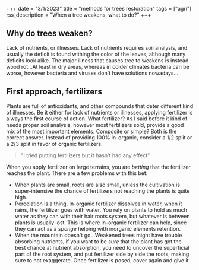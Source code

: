 +++
date = "3/1/2023"
title = "methods for trees restoration"
tags = ["agri"]
rss_description = "When a tree weakens, what to do?"
+++

## Why do trees weaken?
Lack of nutrients, or illnesses. Lack of nutrients requires soil analysis, and usually the deficit is found withing the color of the leaves, although many deficits look alike.
The major illness that causes tree to weakens is instead wood rot...At least in dry areas, whereas in colder climates bacteria can be worse, however bacteria and viruses don't have solutions nowadays...

## First approach, fertilizers
Plants are full of antioxidants, and other compounds that deter different kind of illnesses. Be it either for lack of nutrients or illnesses, applying fertilizer is always the first course of action.
What fertilizer? As I said before it kind of needs proper soil analysis, however most fertilizers sold, provide a good [mix](https://en.wikipedia.org/wiki/Plant_nutrition) of the most important elements.
Composite or simple? Both is the correct answer. Instead of providing 100% in-organic, consider a 1/2 split or a 2/3 split in favor of organic fertilizers.

> "I tried putting fertilizers but it hasn't had any effect"

When you apply fertilizer on large terrains, you are _betting_ that the fertilizer reaches the plant. There are a few problems with this bet:

- When plants are small, roots are also small, unless the cultivation is super-intensive the chance of fertilizers not reaching the plants is quite high.
- Percolation is a thing. In-organic fertilizer dissolves in water, when it rains, the fertilizer goes with water. You rely on plants to hold as much water as they can with their hair roots system, but whatever is between plants is usually lost. This is where in-organic fertilizer can help, since they can act as a _sponge_ helping with inorganic elements retention.
- When the mountain doesn't go...Weakened trees might have trouble absorbing nutrients, if you want to be *sure* that the plant has got the best chance at nutrient absorption, you need to uncover the superficial part of the root system, and put fertilizer side by side the roots, making sure to not exaggerate. Once fertilizer is posed, cover again and give it some small doses of water to relieve the stress from the partial uproot event. Remember that not all roots are equal, some are active and absorb nutrients, other only serve as water pipelines, it's important to choose the right one, or do a 360* coverage, although you would be paying the higher cost.
If the plant manages to absorb the nutrients, it will have a chance at deterring or isolating pathogens and resume its normal growth.

## Second approach, infiltration
Large plants, have had a long life and might have survived different waves of pathogens each wave weakening the plant a little bit. Arm yourself with a drill, a mix of in-organic fertilizer, [mycorrhizae](https://en.wikipedia.org/wiki/Mycorrhiza) and [trichoderma](https://en.wikipedia.org/wiki/Trichoderma), and a syringe.
Lets assume that you tried fertilizers, but the plant doesn't respond, maybe it has sprouted new branches from its base, but its top is still slim and rachitic. You have to find out were small (or large) pockets of wood rot reside.
Usually if the rot is large, you would remove all of it with a chainsaw, however this interventions are quite stressful for the plant, and almost never remove the rotten wood completely.
Your goal with infiltration is to build a trait of canals along the full stump of the tree up until half its trunk. This way you have a complete coverage of potential wood rotting pockets. How large should the canals be? It depends on the size of the tree, start with half a centimeter.
In order to achieve 100% coverage, canals must be drilled all around the tree. Their distance and their numbers also depends on the tree size. Always drill along the concavities of the bark, to avoid damaging the younger and active xylematic conduits.
\imgc{plants-infiltration.png}
Once canals are drilled, its syringe time. Preparing the mixtures:
- One of your goals is to stimulate growth, therefore you want to use root hormones and fertilizers that promote vigour, like [urea](https://en.wikipedia.org/wiki/Urea). Mix these with water and some soil, and apply them inside the canals with the syringe. (The syringe should be quite large, to allow for 50-100cm depths). Don't apply it to all the canals, only to the ones closer to the ground, around the stump, that you think are the oldest.
- The second mix is the one with mycorrhizae, mix them with some water and soil, and push it along the remaining 
canals along the stump base.
- The last mix with trichoderma should cover all the upwards canals.
Repeat this process at least twice (once in spring, once in autumn). The second time, however, only use myco and trico, splitting the canals 50/50 between them. Don't put myco and trico in the same mix.
The goal of infiltration is to _restructure_ the plant xylem to work around pathogens by building an armor with synergistic fungi. There should be some results within 2 years.

## Third approach, grafting
Roots and foliage are always in balance. When one grows, the other follows. 
- You can try to change the genetic material of the foliage with something more vigorous. You are betting that the higher metabolism of a more vigorous cultivar can induce renown root growth.
- Another approach is too apply a rootstock to...the roots? Roots between different trees can merge together to form synergistic sub-terrean networks, but you don't need to reach for other trees. You can try to apply rootstocks from more vigorous cultivar directly to the stump (by digging a little like you did for applying fertilizer), aid yourself with root hormones used to stimulate rooting from plants cuttings.
Results depend on how vigorous the cultivar (and the applied rootstocks) are, in general at least 3 years.

## Forth approach, heavy weights
This is the most invasive approach, you have to perform a deep plow-through all around the tree (at least 1 meter deep) as close to the stump as possible. Your goal is to cut _all_ the deepest roots that you can, such that the tree is *forced* to sprout new ones if it wants to stay alive, boost its chance again with a mix of mycorrhizae and trichoderma, this time you would be applying them on a wider scale, with shoulder carried pump and spraying all around the dug terrain over the uncovered stump. After spraying cover with soil again, ideally mixing it with some breach, in order to keep the soil porous and preventing it from compacting too much, such that new roots will have an easier time growing.
\imgc{deep-plow.png}

The plant should respond to this last attempt in a few months, either positively or negatively. If the outcome negative, sorry, its time to consider planting something else.
